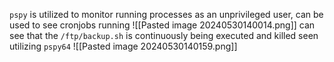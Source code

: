 `pspy` is utilized to monitor running processes as an unprivileged user, can be used to see cronjobs running 
![[Pasted image 20240530140014.png]]
can see that the `/ftp/backup.sh` is continuously being executed and killed seen utilizing `pspy64`
![[Pasted image 20240530140159.png]]
